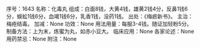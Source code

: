 序号：1643
名称：化毒丸
组成：白面8钱，大黄4钱，雄黄2钱4分，反鼻1钱6分，蜈蚣1钱6分，血竭1钱6分，乳香1钱，没药1钱。
出处：《梅疬新书》。
主治：梅疮结毒。
加减：None
功效：None
用法用量：每服3-4钱。随证加轻粉5分。
制备方法：上为末，炼蜜为丸，如赤小豆大。
临床应用：None
各家论述：None
用药禁忌：None
附注：None
